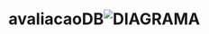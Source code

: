 # avaliacaoDB![DIAGRAMA](https://user-images.githubusercontent.com/95714585/196268967-1e7a03cb-2ea3-497c-9f8f-471832ce4136.png)
